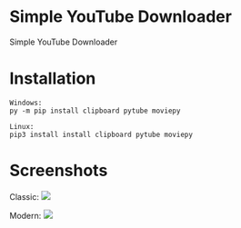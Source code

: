 # Simple YouTube Downloader
Simple YouTube Downloader

# Installation

```
Windows:
py -m pip install clipboard pytube moviepy

Linux:
pip3 install install clipboard pytube moviepy
```

# Screenshots
Classic:
![](https://funprogramming.eu/KVxXQC.png)

Modern:
![](https://funprogramming.eu/xXGu6r.png)
